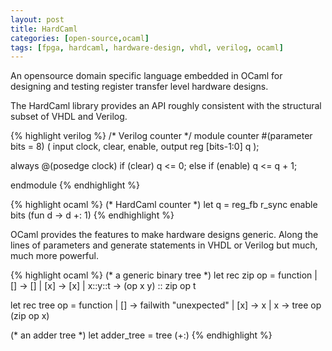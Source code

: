 ```yaml
---
layout: post
title: HardCaml
categories: [open-source,ocaml]
tags: [fpga, hardcaml, hardware-design, vhdl, verilog, ocaml]
---
```


An opensource domain specific language embedded in OCaml for designing and testing 
register transfer level hardware designs.

The HardCaml library provides an API roughly consistent with the structural subset 
of VHDL and Verilog.

{% highlight verilog %}
/* Verilog counter */
module counter 
  #(parameter bits = 8)
  (
    input clock, clear, enable,
    output reg [bits-1:0] q 
  );

  always @(posedge clock) 
    if (clear) q <= 0;
    else if (enable) q <= q + 1;

endmodule
{% endhighlight %}

{% highlight ocaml %}
(* HardCaml counter *)
let q = reg_fb r_sync enable bits (fun d -> d +: 1)
{% endhighlight %}

OCaml provides the features to make hardware designs generic.  Along the lines of
parameters and generate statements in VHDL or Verilog but much, much more powerful.

{% highlight ocaml %}
(* a generic binary tree *)
let rec zip op = function
  | [] -> []
  | [x] -> [x]
  | x::y::t -> (op x y) :: zip op t

let rec tree op = function
  | [] -> failwith "unexpected"
  | [x] -> x
  | x -> tree op (zip op x)

(* an adder tree *)
let adder_tree = tree (+:)
{% endhighlight %}

